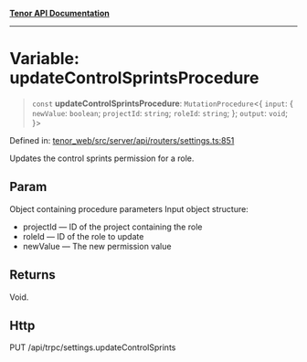 [**Tenor API Documentation**](../../README.md)

***

# Variable: updateControlSprintsProcedure

> `const` **updateControlSprintsProcedure**: `MutationProcedure`\<\{ `input`: \{ `newValue`: `boolean`; `projectId`: `string`; `roleId`: `string`; \}; `output`: `void`; \}\>

Defined in: [tenor\_web/src/server/api/routers/settings.ts:851](https://github.com/Apantli/Tenor/blob/551fcec623199ab0ac9668d926e7d67c9012d18e/tenor_web/src/server/api/routers/settings.ts#L851)

Updates the control sprints permission for a role.

## Param

Object containing procedure parameters
Input object structure:
- projectId — ID of the project containing the role
- roleId — ID of the role to update
- newValue — The new permission value

## Returns

Void.

## Http

PUT /api/trpc/settings.updateControlSprints
